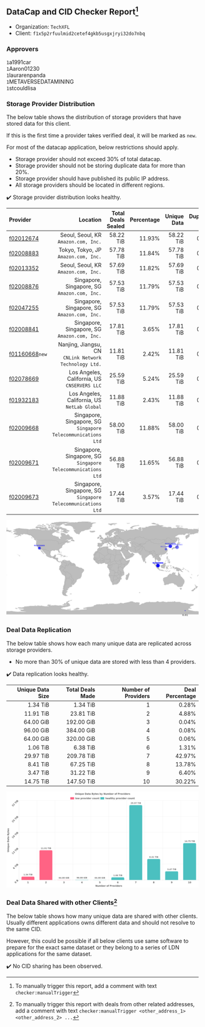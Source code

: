 ## DataCap and CID Checker Report[^1]
 - Organization: `TechXFL`
 - Client: `f1x5p2rfuulmid2cetef4gkb5usgxjryi32do7nbq`
### Approvers
`1`a1991car<br/>`1`Aaron01230<br/>`1`laurarenpanda<br/>`1`METAVERSEDATAMINING<br/>`1`stcouldlisa

### Storage Provider Distribution
The below table shows the distribution of storage providers that have stored data for this client.

If this is the first time a provider takes verified deal, it will be marked as `new`.

For most of the datacap application, below restrictions should apply.
 - Storage provider should not exceed 30% of total datacap.
 - Storage provider should not be storing duplicate data for more than 20%.
 - Storage provider should have published its public IP address.
 - All storage providers should be located in different regions.

✔️ Storage provider distribution looks healthy.

| Provider                                                    |                                                        Location | Total Deals Sealed | Percentage | Unique Data | Duplicate Deals |
| :---------------------------------------------------------- | --------------------------------------------------------------: | -----------------: | ---------: | ----------: | --------------: |
| [f02012674](https://filfox.info/en/address/f02012674)       |                         Seoul, Seoul, KR<br/>`Amazon.com, Inc.` |          58.22 TiB |     11.93% |   58.22 TiB |           0.00% |
| [f02008883](https://filfox.info/en/address/f02008883)       |                         Tokyo, Tokyo, JP<br/>`Amazon.com, Inc.` |          57.78 TiB |     11.84% |   57.78 TiB |           0.00% |
| [f02013352](https://filfox.info/en/address/f02013352)       |                         Seoul, Seoul, KR<br/>`Amazon.com, Inc.` |          57.69 TiB |     11.82% |   57.69 TiB |           0.00% |
| [f02008876](https://filfox.info/en/address/f02008876)       |                 Singapore, Singapore, SG<br/>`Amazon.com, Inc.` |          57.53 TiB |     11.79% |   57.53 TiB |           0.00% |
| [f02047255](https://filfox.info/en/address/f02047255)       |                 Singapore, Singapore, SG<br/>`Amazon.com, Inc.` |          57.53 TiB |     11.79% |   57.53 TiB |           0.00% |
| [f02008841](https://filfox.info/en/address/f02008841)       |                 Singapore, Singapore, SG<br/>`Amazon.com, Inc.` |          17.81 TiB |      3.65% |   17.81 TiB |           0.00% |
| [f01160668](https://filfox.info/en/address/f01160668)`new`  |       Nanjing, Jiangsu, CN<br/>`CNLink Network Technology Ltd.` |          11.81 TiB |      2.42% |   11.81 TiB |           0.00% |
| [f02078669](https://filfox.info/en/address/f02078669)       |                 Los Angeles, California, US<br/>`CNSERVERS LLC` |          25.59 TiB |      5.24% |   25.59 TiB |           0.00% |
| [f01932183](https://filfox.info/en/address/f01932183)       |                 Los Angeles, California, US<br/>`NetLab Global` |          11.88 TiB |      2.43% |   11.88 TiB |           0.00% |
| [f02009668](https://filfox.info/en/address/f02009668)       | Singapore, Singapore, SG<br/>`Singapore Telecommunications Ltd` |          58.00 TiB |     11.88% |   58.00 TiB |           0.00% |
| [f02009671](https://filfox.info/en/address/f02009671)       | Singapore, Singapore, SG<br/>`Singapore Telecommunications Ltd` |          56.88 TiB |     11.65% |   56.88 TiB |           0.00% |
| [f02009673](https://filfox.info/en/address/f02009673)       | Singapore, Singapore, SG<br/>`Singapore Telecommunications Ltd` |          17.44 TiB |      3.57% |   17.44 TiB |           0.00% |

<img src="https://raw.githubusercontent.com/data-preservation-programs/filplus-checker-assets/main/filecoin-project/filecoin-plus-large-datasets/issues/1766/1680489106972.png"/>

### Deal Data Replication
The below table shows how each many unique data are replicated across storage providers.

- No more than 30% of unique data are stored with less than 4 providers.

✔️ Data replication looks healthy.

| Unique Data Size | Total Deals Made | Number of Providers | Deal Percentage |
| ---------------: | ---------------: | ------------------: | --------------: |
|         1.34 TiB |         1.34 TiB |                   1 |           0.28% |
|        11.91 TiB |        23.81 TiB |                   2 |           4.88% |
|        64.00 GiB |       192.00 GiB |                   3 |           0.04% |
|        96.00 GiB |       384.00 GiB |                   4 |           0.08% |
|        64.00 GiB |       320.00 GiB |                   5 |           0.06% |
|         1.06 TiB |         6.38 TiB |                   6 |           1.31% |
|        29.97 TiB |       209.78 TiB |                   7 |          42.97% |
|         8.41 TiB |        67.25 TiB |                   8 |          13.78% |
|         3.47 TiB |        31.22 TiB |                   9 |           6.40% |
|        14.75 TiB |       147.50 TiB |                  10 |          30.22% |

<img src="https://raw.githubusercontent.com/data-preservation-programs/filplus-checker-assets/main/filecoin-project/filecoin-plus-large-datasets/issues/1766/1680489107911.png"/>

### Deal Data Shared with other Clients[^3]
The below table shows how many unique data are shared with other clients.
Usually different applications owns different data and should not resolve to the same CID.

However, this could be possible if all below clients use same software to prepare for the exact same dataset or they belong to a series of LDN applications for the same dataset.

✔️ No CID sharing has been observed.

[^1]: To manually trigger this report, add a comment with text `checker:manualTrigger`

[^2]: Deals from those addresses are combined into this report as they are specified with `checker:manualTrigger`

[^3]: To manually trigger this report with deals from other related addresses, add a comment with text `checker:manualTrigger <other_address_1> <other_address_2> ...`
